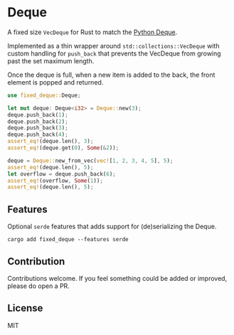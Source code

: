 # Deque

A fixed size `VecDeque` for Rust to match
the [Python Deque](https://docs.python.org/3/library/collections.html#collections.deque).

Implemented as a thin wrapper around `std::collections::VecDeque` with custom handling for `push_back`
that prevents the VecDeque from growing past the set maximum length.

Once the deque is full, when a new item is added to the back, the front element is popped and returned.

```rust
use fixed_deque::Deque;

let mut deque: Deque<i32> = Deque::new(3);
deque.push_back(1);
deque.push_back(2);
deque.push_back(3);
deque.push_back(4);
assert_eq!(deque.len(), 3);
assert_eq!(deque.get(0), Some(&2));

deque = Deque::new_from_vec(vec![1, 2, 3, 4, 5], 5);
assert_eq!(deque.len(), 5);
let overflow = deque.push_back(6);
assert_eq!(overflow, Some(1));
assert_eq!(deque.len(), 5);
```

## Features

Optional `serde` features that adds support for (de)serializing the Deque.

```shell
cargo add fixed_deque --features serde
```

## Contribution

Contributions welcome.
If you feel something could be added or improved,
please do open a PR.

## License

MIT
